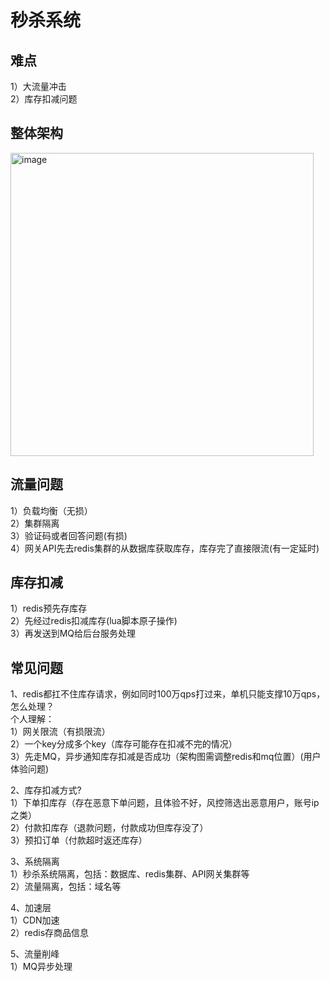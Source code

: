 # 秒杀系统

## 难点
1）大流量冲击  
2）库存扣减问题  

## 整体架构
<img width="485" alt="image" src="https://github.com/user-attachments/assets/e4cbd01a-de48-4b31-9d9f-a3da03f871f1">

## 流量问题
1）负载均衡（无损）  
2）集群隔离  
3）验证码或者回答问题(有损)  
4）网关API先去redis集群的从数据库获取库存，库存完了直接限流(有一定延时)  

## 库存扣减
1）redis预先存库存  
2）先经过redis扣减库存(lua脚本原子操作)  
3）再发送到MQ给后台服务处理  

## 常见问题
1、redis都扛不住库存请求，例如同时100万qps打过来，单机只能支撑10万qps，怎么处理？  
个人理解：  
1）网关限流（有损限流）  
2）一个key分成多个key（库存可能存在扣减不完的情况）   
3）先走MQ，异步通知库存扣减是否成功（架构图需调整redis和mq位置）(用户体验问题)   

2、库存扣减方式?  
1）下单扣库存（存在恶意下单问题，且体验不好，风控筛选出恶意用户，账号ip之类）   
2）付款扣库存（退款问题，付款成功但库存没了）  
3）预扣订单（付款超时返还库存）  

3、系统隔离  
1）秒杀系统隔离，包括：数据库、redis集群、API网关集群等  
2）流量隔离，包括：域名等  

4、加速层  
1）CDN加速  
2）redis存商品信息  

5、流量削峰  
1）MQ异步处理  
